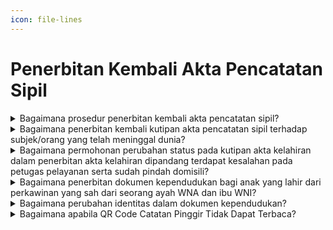 ```yaml
---
icon: file-lines
---
```


# Penerbitan Kembali Akta Pencatatan Sipil

<details>

<summary>Bagaimana prosedur penerbitan kembali akta pencatatan sipil?</summary>

Berdasarkan Pasal 90, Pasal 91 dan Pasal 92&#x20;Peraturan Menteri Dalam Negeri Nomor 108 Tahun 2019&#x20;diatur register akta Pencatatan Sipil dan kutipan akta&#x20;Pencatatan Sipil dapat diterbitkan kembali oleh Disdukcapil Kabupaten/Kota:

1. Penerbitan kembali register akta Pencatatan Sipil   &#x20;dilakukan di tempat register diterbitkan atau sesuai   &#x20;dengan domisili Penduduk dan dilaksanakan   &#x20;berdasarkan kutipan atau fotokopi kutipan akta   &#x20;Pencatatan Sipil.
2. Penerbitan kembali kutipan akta Pencatatan Sipil   &#x20;karena rusak, hilang, atau berada dalam penguasaan   &#x20;salah satu pihak yang bersengketa dilakukan di   &#x20;tempat domisili Penduduk sebagai berikut:
   1. Penerbitan kutipan akta Pencatatan Sipil yang      &#x20;rusak berdasarkan permohonan dengan      &#x20;melampirkan kutipan akta Pencatatan Sipil yang      &#x20;rusak.
   2. Penerbitan kutipan akta Pencatatan Sipil yang      &#x20;hilang berdasarkan permohonan dengan      &#x20;melampirkan surat keterangan hilang dari      &#x20;kepolisian.
   3. Penerbitan kutipan akta Pencatatan Sipil yang      &#x20;berada dalam penguasaan salah satu pihak yang      bersengketa berdasarkan permohonan dengan      &#x20;melampirkan surat pernyataan.
3. Penerbitan kutipan akta Pencatatan Sipil dilakukan   &#x20;setelah pencatatan register akta Pencatatan Sipil.

**Sumber rujukan:**

* Pasal 90, Pasal 91 dan Pasal 92 Peraturan Menteri&#x20;  Dalam Negeri Nomor 108 Tahun 2019 tentang  &#x20;Peraturan Pelaksanaan Peraturan Presiden Nomor 96  &#x20;Tahun 2018 tentang Persyaratan dan Tata Cara  &#x20;Pendaftaran Penduduk dan Pencatatan Sipil. ([link](https://peraturan.bpk.go.id/Details/138582/permendagri-no-108-tahun-2019))
* Keputusan Menteri Dalam Negeri Nomor  &#x20;400.8.2-5484.Dukcapil Tahun 2022 tentang Petunjuk  &#x20;Teknis Pelayanan Pencatatan Sipil.

{% hint style="success" %}
Dibuat:  23 Juni 2025 10:00 WIB | Perubahan terakhir: 23 Juni 2025 10:00 WIB
{% endhint %}

</details>



<details>

<summary>Bagaimana penerbitan kembali kutipan akta pencatatan sipil terhadap subjek/orang yang telah meninggal dunia?</summary>

Berdasarkan Pasal 92 Peraturan Menteri dalam&#x20;Negeri Nomor 108 Tahun 2019 diatur bahwa penerbitan&#x20;kembali kutipan akta pencatatan sipil karena:

1.   rusak, dilakukan berdasarkan permohonan dengan   &#x20;melampirkan kutipan akta pencatatan sipil yang rusak;
2. hilang, dilakukan berdasarkan permohonan dengan   &#x20;melampirkan surat keterangan hilang  dari kepolisian;   &#x20;dan
3. berada dalam penguasaan salah satu pihak yang   &#x20;bersengketa, dilakukan berdasarkan permohonan   &#x20;dengan melampirkan surat pernyataan tanggung   &#x20;jawab multak.

Merujuk pada ketentuan tersebut, maka penerbitan&#x20;kembali kutipan akta pencatatan sipil dapat juga&#x20;dilakukan terhadap subjek/orang yang telah meninggal&#x20;dunia, dengan adanya permohonan dan melampirkan&#x20;persyaratan sesuai ketentuan Pasal 92 Peraturan&#x20;Menteri Dalam Negeri Nomor 108 Tahun 2019 dimaksud,&#x20;serta sepanjang register akta pencatatan sipil tercatat&#x20;pada Disdukcapil Kabupaten/Kota tempat akta&#x20;pencatatan sipil diterbitkan.

**Sumber rujukan:**

* Pasal 92 Permendagri Nomor 108 Tahun 2019  &#x20;tentang Peraturan Pelaksanaan Peraturan Presiden  &#x20;Nomor 96 Tahun 2018 tentang Persyaratan dan Tata  &#x20;Cara Pendaftaran Penduduk dan Pencatatan Sipil. ([link](https://peraturan.bpk.go.id/Details/138582/permendagri-no-108-tahun-2019))
* Surat Dirjen Dukcapil No. 471/18238/DUKCAPIL tgl  &#x20;25 November 2022 kpd Kadis Dukcapil Prov DKI  &#x20;Jakarta

{% hint style="success" %}
Dibuat:  23 Juni 2025 10:00 WIB | Perubahan terakhir: 23 Juni 2025 10:00 WIB
{% endhint %}

</details>



<details>

<summary>Bagaimana permohonan perubahan status pada kutipan akta kelahiran dalam penerbitan akta kelahiran dipandang terdapat kesalahan pada petugas pelayanan serta sudah pindah domisili?</summary>

Terkait permohonan perubahan status pada&#x20;kutipan akta kelahiran menjadi anak pasangan suami&#x20;isteri. Dalam penerbitan akta kelahiran saat itu&#x20;dipandang terdapat kesalahan petugas pelayanan tidak&#x20;meminta persyaratan bukti perkawinan orang tuanya,&#x20;sehingga terbit akta kelahiran dengan status sebagai&#x20;anak seorang ibu yang seharusnya anak pasangan&#x20;suami isteri.&#x20;

Oleh karena itu perlu penerbitan kembali&#x20;kutipan akta kelahiran untuk memperbaiki kesalahan&#x20;tersebut dengan mekanisme Contrarius Actus, Pejabat&#x20;Pencatatan Sipil mencabut kutipan akta kelahiran dan&#x20;menerbitkan kembali kutipan akta kelahiran.&#x20;Proses pencabutan dan penerbitan kembali&#x20;kutipan akta kelahiran dilakukan di tempat penduduk&#x20;berdomisili Disdukcapil Kabupaten/Kota sebagaimana&#x20;ketentuan Pasal 102 huruf b Undang-Undang Nomor 24&#x20;Tahun 2013.

Selanjutnya Disdukcapil Kabupaten/Kota sesuai&#x20;domisili sekarang memberitahukan pencabutan dan&#x20;penerbitan kembali tersebut kepada Disdukcapil&#x20;Kabupaten/Kota yang menerbitkan kutipan akta&#x20;kelahirannya untuk membuat catatan pinggir pada&#x20;register akta kelahiran dimaksud

**Sumber rujukan:**

* Pasal 102 huruf b Undang-Undang Nomor 24 Tahun&#x20;  2013 tentang Perubahan atas Undang-Undang Nomor  &#x20;23 Tahun 2006 tentang Administrasi Kependudukan.([link](https://peraturan.go.id/id/uu-no-24-tahun-2013))
* Surat Dirjen Dukcapil No. 472/18397/DUKCAPIL Tgl  &#x20;30 Oktober 2019 kpd Kadis Dukcapil Kota Bekasi.

{% hint style="success" %}
Dibuat:  23 Juni 2025 10:00 WIB | Perubahan terakhir: 23 Juni 2025 10:00 WIB
{% endhint %}

</details>



<details>

<summary>Bagaimana penerbitan dokumen kependudukan bagi anak yang lahir dari perkawinan yang sah dari seorang ayah WNA dan ibu WNI?</summary>

Berdasarkan:

1. Pasal 4 huruf d dan Pasal 41 Undang-Undang Nomor   &#x20;12 Tahun 2006. Anak yang lahir dari perkawinan yang   &#x20;sah dari seorang ayah warga negara asing dan ibu   &#x20;Warga Negara Indonesia. Sebelum Undang-Undang   &#x20;Nomor 12 Tahun 2006 ini diundangkan dan belum   &#x20;berusia 18 (delapan belas) tahun atau belum kawin   &#x20;memperoleh Kewarganegaraan Indonesia selanjutnya   &#x20;mendaftarkan diri kepada Menteri Kemenkumham   &#x20;melalui Pejabat atau Perwakilan Republik Indonesia   &#x20;paling lambat 4 (tahun) setelah Undang-Undang 12   &#x20;Tahun 2006 diundangkan (Diundangkan di Jakarta   &#x20;pada tanggal 1 Agustus 2006).
2. Pasal 60 ayat (1) Peraturan Pemerintah Nomor 2   &#x20;Tahun 2007, maka paling lambat 3 (tiga) tahun setelah   &#x20;berusia 18 (delapan belas) tahun atau sudah kawin   &#x20;harus menyatakan memilih salah satu   &#x20;kewarganegaraannya.

Merujuk ketentuan di atas, apabila anak tersebut sudah&#x20;didaftarakan ke Kemenkumham menjadi Warga Negara&#x20;Indonesia Anak Berkewarganegaraan Ganda Terbatas&#x20;berdasarkan Surat Keputusan Menkumham maka dalam&#x20;penerbitan Dokumen Kependudukan dan Pencatatan&#x20;Sipil anak yang bersangkutan ditulis sebagai Warga&#x20;Negara Indonesia.

**Sumber rujukan:**

* Pasal 4 huruf d dan Pasal 41 UU No. 12 Tahun 2006  &#x20;tentang Kewarganegaraan Republik Indonesia. ([link](https://peraturan.go.id/id/uu-no-23-tahun-2006))
* Pasal 60 ayat (1) PP No. 2 Tahun 2007 tentang Tata  &#x20;Cara Memperoleh Kehilangan Pembatalan dan  &#x20;Memperoleh Kembali Kewarganegaraan Republik  &#x20;Indonesia. ([link](https://peraturan.go.id/id/pp-no-2-tahun-2007))
* Surat Dirjen Dukcapil No. 470/15027/DUKCAPIL tgl  &#x20;22 Desember 2020 kpd Kadis Dukcapil Kota  &#x20;Tangerang Selatan

{% hint style="success" %}
Dibuat:  23 Juni 2025 10:00 WIB | Perubahan terakhir: 23 Juni 2025 10:00 WIB
{% endhint %}

</details>



<details>

<summary>Bagaimana perubahan identitas dalam dokumen kependudukan?</summary>

Berdasarkan:

1. Pasal 7 ayat (2) huruf l Undang-Undang Nomor 30   &#x20;Tahun 2014 tentang Administrasi Pemerintahan,   &#x20;bahwa pejabat pemerintahan memiliki kewajiban   &#x20;mematuhi putusan pengadilan yang telah   &#x20;berkekuatan hukum tetap.
2. Pasal 52 ayat (1) Undang-Undang Nomor 23 Tahun   &#x20;2006, diatur bahwa pencatatan perubahan nama dilaksanakan berdasarkan penetapan pengadilan   &#x20;negeri tempat pemohon.
3. Pasal 33 Peraturan Pemerintah Nomor 40 Tahun   &#x20;2019, diatur bahwa dalam hal NIK yang tercantum   &#x20;pada KTP-el berbeda dengan NIK yang tercantum   &#x20;pada dokumen kependudukan dan/atau dokumen   &#x20;identitas lainnya yang diterbitkan oleh   &#x20;kementerian/lembaga atau badan hukum Indonesia,   &#x20;berlaku NIK yang tercantum pada KTP-el.

Merujuk ketentuan di atas, identitas dalam dokumen&#x20;kependudukan dapat diubah berdasarkan Penetapan&#x20;Pengadilan yang telah berkekuatan hukum tetap.

**Sumber rujukan:**

* Pasal 7 ayat (2) huruf l Undang-Undang Nomor 30  &#x20;Tahun 2014 tentang Administrasi Pemerintahan. ([link](https://peraturan.bpk.go.id/Details/38695/uu-no-30-tahun-2014))
* Pasal 52 ayat (1) Undang-Undang Nomor 23 Tahun  &#x20;2006 tentang Administrasi Kependudukan. ([link](https://dukcapil.kemendagri.go.id/download/detail/1))
* Pasal 33 Peraturan Pemerintah Nomor 40 Tahun  &#x20;2019 tentang Pelaksanaan Undang-undang Nomor 23  &#x20;Tahun 2006 tentang Administrasi Kependudukan  &#x20;Sebagaimana Telah Diubah dengan Undang-undang  &#x20;Nomor 24 Tahun 2013 tentang Perubahan atas  &#x20;Undang-undang Nomor 23 Tahun 2006 tentang  &#x20;Administrasi Kependudukan. ([link](https://dukcapil.kemendagri.go.id/download/detail/7))
* Surat Dirjen Dukcapil No. 400.8/11684/Dukcapil tgl 7  &#x20;Agustus 2023 kpd Kadis Dukcapil Kab. Siak.

{% hint style="success" %}
Dibuat:  23 Juni 2025 10:00 WIB | Perubahan terakhir: 23 Juni 2025 10:00 WIB
{% endhint %}

</details>



<details>

<summary>Bagaimana apabila QR Code Catatan Pinggir Tidak Dapat Terbaca?</summary>

Apabila ada kendala teknis terkait QR Code pada&#x20;catatan pinggir perubahan nama yang tidak bisa terbaca,&#x20;maka diminta kepada Disdukcapil agar menugaskan&#x20;ADB untuk berkonsultasi kepada tim teknis SIAK pada&#x20;Direktorat Jenderal Kependudukan dan Pencatatan Sipil.

**Sumber rujukan:**\
Surat DirjenDukcapil No. 400.8.2.2/12258/DUKCAPIL&#x20;tgl 22 Agustus 2023 kpd Kadis Dukcapil Kab.&#x20;Bojonegoro.

{% hint style="success" %}
Dibuat:  23 Juni 2025 10:00 WIB | Perubahan terakhir: 23 Juni 2025 10:00 WIB
{% endhint %}

</details>
